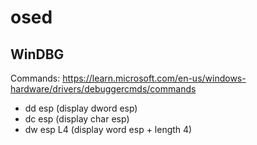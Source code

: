 # osed

## WinDBG

Commands: https://learn.microsoft.com/en-us/windows-hardware/drivers/debuggercmds/commands

* dd esp (display dword esp)
* dc esp (display char esp)
* dw esp L4 (display word esp + length 4)
